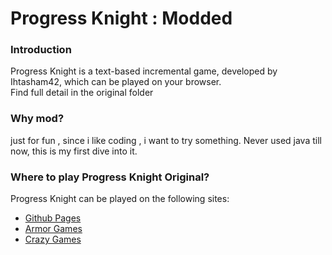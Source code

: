 # Progress Knight : Modded

### Introduction
Progress Knight is a text-based incremental game, developed by Ihtasham42, which can be played on your browser.\
Find full detail in the original folder

### Why mod?
just for fun , since i like coding , i want to try something.
Never used java till now, this is my first dive into it.

### Where to play Progress Knight Original?
Progress Knight can be played on the following sites:  
- [Github Pages](https://ihtasham42.github.io/progress-knight/)  
- [Armor Games](https://armorgames.com/progress-knight-game/19095)
- [Crazy Games](https://www.crazygames.com/game/progress-knight)
